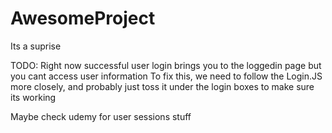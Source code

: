 # AwesomeProject
Its a suprise

TODO:
Right now successful user login brings you to the loggedin page but you cant access user information
To fix this, we need to follow the Login.JS more closely, and probably just toss it under the login boxes to make sure its working

Maybe check udemy for user sessions stuff
